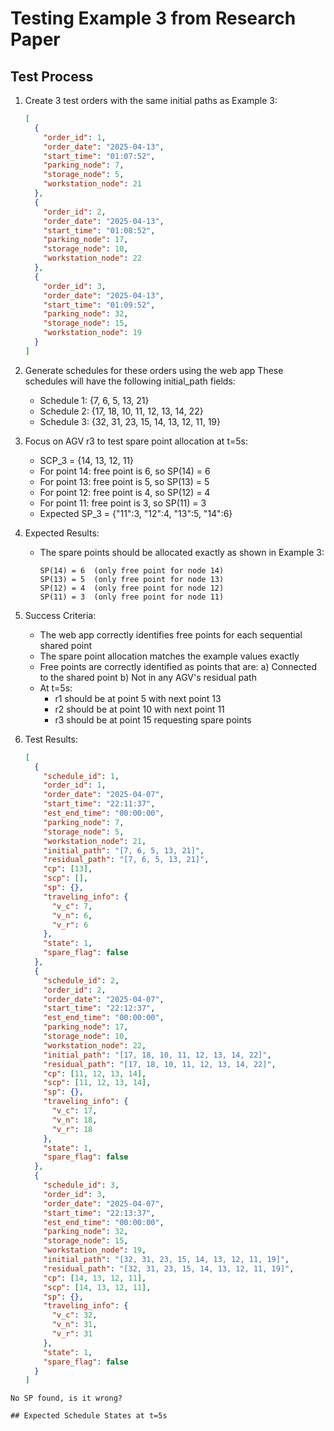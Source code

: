 # Testing Example 3 from Research Paper

## Test Process

1. Create 3 test orders with the same initial paths as Example 3:

   ```json
   [
     {
       "order_id": 1,
       "order_date": "2025-04-13",
       "start_time": "01:07:52",
       "parking_node": 7,
       "storage_node": 5,
       "workstation_node": 21
     },
     {
       "order_id": 2,
       "order_date": "2025-04-13",
       "start_time": "01:08:52",
       "parking_node": 17,
       "storage_node": 10,
       "workstation_node": 22
     },
     {
       "order_id": 3,
       "order_date": "2025-04-13",
       "start_time": "01:09:52",
       "parking_node": 32,
       "storage_node": 15,
       "workstation_node": 19
     }
   ]
   ```

2. Generate schedules for these orders using the web app
   These schedules will have the following initial_path fields:

   - Schedule 1: {7, 6, 5, 13, 21}
   - Schedule 2: {17, 18, 10, 11, 12, 13, 14, 22}
   - Schedule 3: {32, 31, 23, 15, 14, 13, 12, 11, 19}

3. Focus on AGV r3 to test spare point allocation at t=5s:

   - SCP_3 = {14, 13, 12, 11}
   - For point 14: free point is 6, so SP(14) = 6
   - For point 13: free point is 5, so SP(13) = 5
   - For point 12: free point is 4, so SP(12) = 4
   - For point 11: free point is 3, so SP(11) = 3
   - Expected SP_3 = {"11":3, "12":4, "13":5, "14":6}

4. Expected Results:

   - The spare points should be allocated exactly as shown in Example 3:
     ```
     SP(14) = 6  (only free point for node 14)
     SP(13) = 5  (only free point for node 13)
     SP(12) = 4  (only free point for node 12)
     SP(11) = 3  (only free point for node 11)
     ```

5. Success Criteria:
   - The web app correctly identifies free points for each sequential shared point
   - The spare point allocation matches the example values exactly
   - Free points are correctly identified as points that are:
     a) Connected to the shared point
     b) Not in any AGV's residual path
   - At t=5s:
     - r1 should be at point 5 with next point 13
     - r2 should be at point 10 with next point 11
     - r3 should be at point 15 requesting spare points
6. Test Results:
   ```json
   [
     {
       "schedule_id": 1,
       "order_id": 1,
       "order_date": "2025-04-07",
       "start_time": "22:11:37",
       "est_end_time": "00:00:00",
       "parking_node": 7,
       "storage_node": 5,
       "workstation_node": 21,
       "initial_path": "[7, 6, 5, 13, 21]",
       "residual_path": "[7, 6, 5, 13, 21]",
       "cp": [13],
       "scp": [],
       "sp": {},
       "traveling_info": {
         "v_c": 7,
         "v_n": 6,
         "v_r": 6
       },
       "state": 1,
       "spare_flag": false
     },
     {
       "schedule_id": 2,
       "order_id": 2,
       "order_date": "2025-04-07",
       "start_time": "22:12:37",
       "est_end_time": "00:00:00",
       "parking_node": 17,
       "storage_node": 10,
       "workstation_node": 22,
       "initial_path": "[17, 18, 10, 11, 12, 13, 14, 22]",
       "residual_path": "[17, 18, 10, 11, 12, 13, 14, 22]",
       "cp": [11, 12, 13, 14],
       "scp": [11, 12, 13, 14],
       "sp": {},
       "traveling_info": {
         "v_c": 17,
         "v_n": 18,
         "v_r": 18
       },
       "state": 1,
       "spare_flag": false
     },
     {
       "schedule_id": 3,
       "order_id": 3,
       "order_date": "2025-04-07",
       "start_time": "22:13:37",
       "est_end_time": "00:00:00",
       "parking_node": 32,
       "storage_node": 15,
       "workstation_node": 19,
       "initial_path": "[32, 31, 23, 15, 14, 13, 12, 11, 19]",
       "residual_path": "[32, 31, 23, 15, 14, 13, 12, 11, 19]",
       "cp": [14, 13, 12, 11],
       "scp": [14, 13, 12, 11],
       "sp": {},
       "traveling_info": {
         "v_c": 32,
         "v_n": 31,
         "v_r": 31
       },
       "state": 1,
       "spare_flag": false
     }
   ]
   ```

```
No SP found, is it wrong?

## Expected Schedule States at t=5s
```
